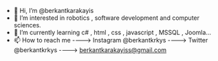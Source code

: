 - 👋 Hi, I’m @berkantkarakayis
- 👀 I’m interested in robotics , software development and computer sciences.
- 🌱 I’m currently learning c# , html , css , javascript , MSSQL , Joomla...
- 📫 How to reach me ----> Instagram @berkantkrkys ----> Twitter @berkantkrkys ----> berkantkarakayiss@gmail.com


<!---
berkantkarakayis/berkantkarakayis is a ✨ special ✨ repository because its `README.md` (this file) appears on your GitHub profile.
You can click the Preview link to take a look at your changes.
--->
